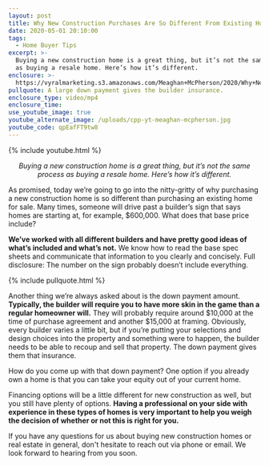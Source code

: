 ```yaml
---
layout: post
title: Why New Construction Purchases Are So Different From Existing Home Purchases
date: 2020-05-01 20:10:00
tags:
  - Home Buyer Tips
excerpt: >-
  Buying a new construction home is a great thing, but it’s not the same process
  as buying a resale home. Here’s how it’s different.
enclosure: >-
  https://vyralmarketing.s3.amazonaws.com/Meaghan+McPherson/2020/Why+New+Construction+Purchases+Are+So+Different+From+Existing+Home+Purchases.mp4
pullquote: A large down payment gives the builder insurance.
enclosure_type: video/mp4
enclosure_time:
use_youtube_image: true
youtube_alternate_image: /uploads/cpp-yt-meaghan-mcpherson.jpg
youtube_code: qpEafFT9tw8
---
```


{% include youtube.html %}

<p style="text-align:center"><em>Buying a new construction home is a great thing, but it’s not the same process as buying a resale home. Here’s how it’s different.</em></p>

As promised, today we’re going to go into the nitty-gritty of why purchasing a new construction home is so different than purchasing an existing home for sale. Many times, someone will drive past a builder’s sign that says homes are starting at, for example, $600,000. What does that base price include?&nbsp;

**We’ve worked with all different builders and have pretty good ideas of what’s included and what’s not.** We know how to read the base spec sheets and communicate that information to you clearly and concisely. Full disclosure: The number on the sign probably doesn’t include everything.

{% include pullquote.html %}

Another thing we’re always asked about is the down payment amount. **Typically, the builder will require you to have more skin in the game than a regular homeowner will.** They will probably require around $10,000 at the time of purchase agreement and another $15,000 at framing. Obviously, every builder varies a little bit, but if you’re putting your selections and design choices into the property and something were to happen, the builder needs to be able to recoup and sell that property. The down payment gives them that insurance.&nbsp;

How do you come up with that down payment? One option if you already own a home is that you can take your equity out of your current home.&nbsp;

Financing options will be a little different for new construction as well, but you still have plenty of options. **Having a professional on your side with experience in these types of homes is very important to help you weigh the decision of whether or not this is right for you.**

If you have any questions for us about buying new construction homes or real estate in general, don't hesitate to reach out via phone or email. We look forward to hearing from you soon.

&nbsp;